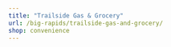 ```yaml
---
title: "Trailside Gas & Grocery"
url: /big-rapids/trailside-gas-and-grocery/
shop: convenience
---
```

